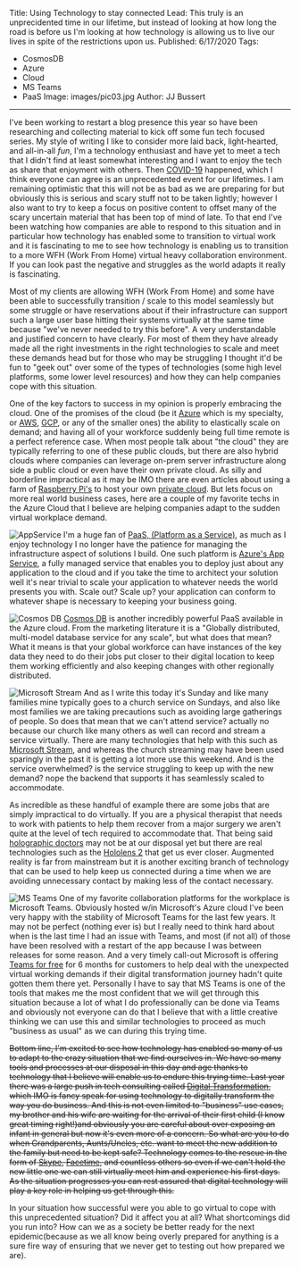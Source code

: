 Title: Using Technology to stay connected
Lead: This truly is an unprecidented time in our lifetime, but instead of looking at how long the road is before us I'm looking at how technology is allowing us to live our lives in spite of the restrictions upon us.
Published: 6/17/2020
Tags:
 - CosmosDB
 - Azure
 - Cloud
 - MS Teams
 - PaaS
Image: images/pic03.jpg
Author: JJ Bussert
---
I've been working to restart a blog presence this year so have been researching and collecting material to kick off some fun tech focused series.  My style of writing I like to consider more laid back, light-hearted, and all-in-all *fun*, I'm a technology enthusiast and have yet to meet a tech that I didn't find at least somewhat interesting and I want to enjoy the tech as share that enjoyment with others.  Then [COVID-19](https://www.cdc.gov/coronavirus/2019-ncov/index.html) happened, which I think everyone can agree is an unprecedented event for our lifetimes.  I am remaining optimistic that this will not be as bad as we are preparing for but obviously this is serious and scary stuff not to be taken lightly; however I also want to try to keep a focus on positive content to offset many of the scary uncertain material that has been top of mind of late.  To that end I've been watching how companies are able to respond to this situation and in particular how technology has enabled some to transition to virtual work and it is fascinating to me to see how technology is enabling us to transition to a more WFH (Work From Home) virtual heavy collaboration environment.  If you can look past the negative and struggles as the world adapts it really is fascinating.

Most of my clients are allowing WFH (Work From Home) and some have been able to successfully transition / scale to this model seamlessly but some struggle or have reservations about if their infrastructure can support such a large user base hitting their systems virtually at the same time because "we've never needed to try this before".  A very understandable and justified concern to have clearly. For most of them they have already made all the right investments in the right technologies to scale and meet these demands head but for those who may be struggling I thought it'd be fun to "geek out" over some of the types of technologies (some high level platforms, some lower level resources) and how they can help companies cope with this situation.

One of the key factors to success in my opinion is properly embracing the cloud. One of the promises of the cloud (be it [Azure](https://azure.microsoft.com/) which is my specialty, or [AWS](https://aws.amazon.com/), [GCP](https://cloud.google.com/), or any of the smaller ones) the ability to elastically scale on demand; and having all of your workforce suddenly being full time remote is a perfect reference case.  When most people talk about "the cloud" they are typically referring to one of these public clouds, but there are also hybrid clouds where companies can leverage on-prem server infrastructure along side a public cloud or even have their own private cloud.  As silly and borderline impractical as it may be IMO there are even articles about using a farm of [Raspberry Pi's](https://www.raspberrypi.org/) to host your own [private cloud](https://www.infoworld.com/article/3532310/raspberry-pi-is-your-new-private-cloud.html).  But lets focus on more real world business cases, here are a couple of my favorite techs in the Azure Cloud that I believe are helping companies adapt to the sudden virtual workplace demand.

![AppService](/images/posts/AppServicesLogo.png "AppService")
I'm a huge fan of [PaaS, (Platform as a Service)](https://en.wikipedia.org/wiki/Platform_as_a_service), as much as I enjoy technology I no longer have the patience for managing the infrastructure aspect of solutions I build.  One such platform is [Azure's App Service](https://azure.microsoft.com/en-us/services/app-service/), a fully managed service that enables you to deploy just about any application to the cloud and if you take the time to architect your solution well it's near trivial to scale your application to whatever needs the world presents you with.  Scale out? Scale up? your application can conform to whatever shape is necessary to keeping your business going.

![Cosmos DB](/images/posts/cosmos-db.png "Cosmos DB")
[Cosmos DB](https://azure.microsoft.com/en-us/services/cosmos-db/) is another incredibly powerful PaaS available in the Azure cloud. From the marketing literature it is a "Globally distributed, multi-model database service for any scale", but what does that mean?  What it means is that your global workforce can have instances of the key data they need to do their jobs put closer to their digital location to keep them working efficiently and also keeping changes with other regionally distributed.

![Microsoft Stream](/images/posts/stream-logo.png "Microsoft Stream")
And as I write this today it's Sunday and like many families mine typically goes to a church service on Sundays, and also like most families we are taking precautions such as avoiding large gatherings of people.  So does that mean that we can't attend service? actually no because our church like many others as well can record and stream a service virtually.  There are many technologies that help with this such as [Microsoft Stream](https://products.office.com/en-us/microsoft-stream), and whereas the church streaming may have been used sparingly in the past it is getting a lot more use this weekend.  And is the service overwhelmed? is the service struggling to keep up with the new demand? nope the backend that supports it has seamlessly scaled to accommodate.  

As incredible as these handful of example there are some jobs that are simply impractical to do virtually. If you are a physical therapist that needs to work with patients to help them recover from a major surgery we aren't quite at the level of tech required to accommodate that.  That being said [holographic doctors](https://en.wikipedia.org/wiki/The_Doctor_%28Star_Trek:_Voyager%29) may not be at our disposal yet but there are real technologies such as the [Hololens 2](https://en.wikipedia.org/wiki/HoloLens_2) that get us ever closer.  Augmented reality is far from mainstream but it is another exciting branch of technology that can be used to help keep us connected during a time when we are avoiding unnecessary contact by making less of the contact necessary.

![MS Teams](/images/posts/microsoft-teams-logo.png "MS Teams")
One of my favorite collaboration platforms for the workplace is Microsoft Teams.  Obviously hosted w/in Microsoft's Azure cloud I've been very happy with the stability of Microsoft Teams for the last few years.  It may not be perfect (nothing ever is) but I really need to think hard about when is the last time I had an issue with Teams, and most (if not all) of those have been resolved with a restart of the app because I was between releases for some reason.  And a very timely call-out Microsoft is offering [Teams for free](https://www.pcworld.com/article/3530374/microsofts-solution-for-covid-19-is-a-free-teams-subscription-for-six-months.html) for 6 months for customers to help deal with the unexpected virtual working demands if their digital transformation journey hadn't quite gotten them there yet.  Personally I have to say that MS Teams is one of the tools that makes me the most confident that we will get through this situation because a lot of what I do professionally can be done via Teams and obviously not everyone can do that I believe that with a little creative thinking we can use this and similar technologies to proceed as much "business as usual" as we can during this trying time.


~~Bottom line, I'm excited to see how technology has enabled so many of us to adapt to the crazy situation that we find ourselves in. We have so many tools and processes at our disposal in this day and age thanks to technology that I believe will enable us to endure this trying time.  Last year there was a large push in tech consulting called [Digital Transformation](https://en.wikipedia.org/wiki/Digital_transformation), which IMO is fancy speak for using technology to digitally transform the way you do business.  And this is not even limited to "business" use cases, my brother and his wife are waiting for the arrival of their first child (I know great timing right!)and obviously you are careful about over exposing an infant in general but now it's even more of a concern.  So what are you to do when Grandparents, Aunts/Uncles, etc. want to meet the new addition to the family but need to be kept safe? Technology comes to the rescue in the form of [Skype](https://www.skype.com), [Facetime](https://www.apple.com/ios/facetime), and countless others so even if we can't hold the new little one we can still virtually meet him and experience his first days. As the situation progresses you can rest assured that digital technology will play a key role in helping us get through this.~~

In your situation how successful were you able to go virtual to cope with this unprecedented situation? Did it affect you at all? What shortcomings did you run into? How can we as a society be better ready for the next epidemic(because as we all know being overly prepared for anything is a sure fire way of ensuring that we never get to testing out how prepared we are).
